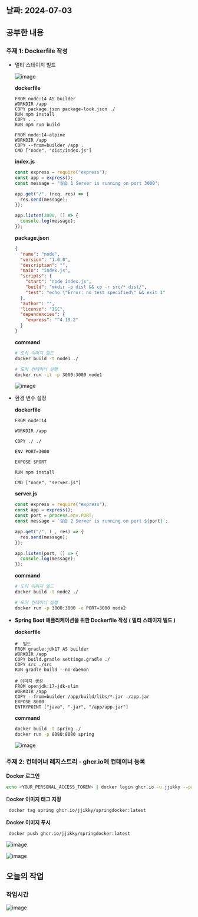 ## 날짜: 2024-07-03

## 공부한 내용

### 주제 1: Dockerfile 작성

- 멀티 스테이지 빌드
    
    ![image](https://github.com/jjikky/jikky-til/assets/59151187/c486fcc0-e332-4304-8938-68e2adeb926c)

    
    **dockerfile**
    
    ```docker
    FROM node:14 AS builder
    WORKDIR /app
    COPY package.json package-lock.json ./
    RUN npm install
    COPY . .
    RUN npm run build
    
    FROM node:14-alpine
    WORKDIR /app
    COPY --from=builder /app .
    CMD ["node", "dist/index.js"]
    
    ```
    
    **index.js**
    
    ```jsx
    const express = require("express");
    const app = express();
    const message = "실습 1 Server is running on port 3000";
    
    app.get("/", (req, res) => {
      res.send(message);
    });
    
    app.listen(3000, () => {
      console.log(message);
    });
    
    ```
    
    **package.json**
    
    ```json
    {
      "name": "node",
      "version": "1.0.0",
      "description": "",
      "main": "index.js",
      "scripts": {
        "start": "node index.js",
        "build": "mkdir -p dist && cp -r src/* dist/",
        "test": "echo \"Error: no test specified\" && exit 1"
      },
      "author": "",
      "license": "ISC",
      "dependencies": {
        "express": "^4.19.2"
      }
    }
    ```
    
    **command**
    
    ```bash
    # 도커 이미지 빌드
    docker build -t node1 ./
    
    # 도커 컨테이너 실행
    docker run -it -p 3000:3000 node1
    ```
    
    ![image](https://github.com/jjikky/jikky-til/assets/59151187/6a176806-444b-46a3-a48d-a725e6a40a43)

    
- 환경 변수 설정
    
    **dockerfile**
    
    ```docker
    FROM node:14
    
    WORKDIR /app
    
    COPY ./ ./
    
    ENV PORT=3000
    
    EXPOSE $PORT
    
    RUN npm install
    
    CMD ["node", "server.js"]
    ```
    
    **server.js**
    
    ```jsx
    const express = require("express");
    const app = express();
    const port = process.env.PORT;
    const message = `실습 2 Server is running on port ${port}`;
    
    app.get("/", (_, res) => {
      res.send(message);
    });
    
    app.listen(port, () => {
      console.log(message);
    });
    ```
    
    **command**
    
    ```bash
    # 도커 이미지 빌드
    docker build -t node2 ./
    
    # 도커 컨테이너 실행
    docker run -p 3000:3000 -e PORT=3000 node2
    ```
    
- **Spring Boot 애플리케이션을 위한 Dockerfile 작성 ( 멀티 스테이지 빌드 )**
    
    **dockerfile**
    
    ```docker
    #  빌드
    FROM gradle:jdk17 AS builder
    WORKDIR /app
    COPY build.gradle settings.gradle ./
    COPY src ./src
    RUN gradle build --no-daemon
    
    # 이미지 생성
    FROM openjdk:17-jdk-slim
    WORKDIR /app
    COPY --from=builder /app/build/libs/*.jar ./app.jar
    EXPOSE 8080
    ENTRYPOINT ["java", "-jar", "/app/app.jar"]
    ```
    
    **command**
    
    ```bash
    docker build -t spring ./
    docker run -p 8080:8080 spring
    ```
    
    ![image](https://github.com/jjikky/jikky-til/assets/59151187/7679136c-be49-4baa-8207-7ba26df074d4)

    

### 주제 2: 컨테이너 레지스트리 - ghcr.io에 컨테이너 등록

**Docker 로그인**

```bash
echo <YOUR_PERSONAL_ACCESS_TOKEN> | docker login ghcr.io -u jjikky --password-stdin 
```

 D**ocker 이미지 태그 지정**

```bash
 docker tag spring ghcr.io/jjikky/springdocker:latest
```

**Docker 이미지 푸시**

```bash
 docker push ghcr.io/jjikky/springdocker:latest
```

![image](https://github.com/jjikky/jikky-til/assets/59151187/67b02976-4e7c-4ffb-8bad-969fc40bafd0)


![image](https://github.com/jjikky/jikky-til/assets/59151187/c984b20d-bd42-4ed9-8b92-cebaa424aeb0)


## 오늘의 작업

### 작업시간

![image](https://github.com/jjikky/jikky-til/assets/59151187/640ed895-0f7f-43bf-a9fd-7deab177207d)

